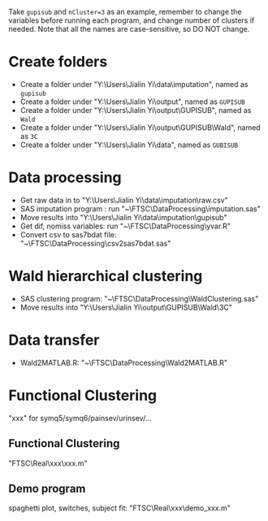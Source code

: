 Take `gupisub` and `nCluster=3` as an example, remember to change the variables before running each program, and change number of clusters if needed.
Note that all the names are case-sensitive, so DO NOT change.

# Create folders

*  Create a folder under "Y:\Users\Jialin Yi\data\imputation", named as `gupisub`
*  Create a folder under "Y:\Users\Jialin Yi\output", named as `GUPISUB`
*  Create a folder under "Y:\Users\Jialin Yi\output\GUPISUB", named as `Wald`
*  Create a folder under "Y:\Users\Jialin Yi\output\GUPISUB\Wald", named as `3C`
*  Create a folder under "Y:\Users\Jialin Yi\data", named as `GUBISUB`


# Data processing

*  Get raw data in to "Y:\Users\Jialin Yi\data\imputation\raw.csv"
*  SAS imputation program : run "~\FTSC\DataProcessing\imputation.sas"
*  Move results into "Y:\Users\Jialin Yi\data\imputation\gupisub"
*  Get dif, nomiss variables: run "~\FTSC\DataProcessing\yvar.R"
*  Convert csv to sas7bdat file: "~\FTSC\DataProcessing\csv2sas7bdat.sas"


# Wald hierarchical clustering

*  SAS clustering program: "~\FTSC\DataProcessing\WaldClustering.sas"
*  Move results into "Y:\Users\Jialin Yi\output\GUPISUB\Wald\3C"


# Data transfer

* Wald2MATLAB.R: "~\FTSC\DataProcessing\Wald2MATLAB.R"


# Functional Clustering

"xxx" for symq5/symq6/painsev/urinsev/...

## Functional Clustering
"FTSC\Real\xxx\xxx.m"

## Demo program 
spaghetti plot, switches, subject fit: "FTSC\Real\xxx\demo_xxx.m"